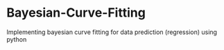 # Bayesian-Curve-Fitting
Implementing bayesian curve fitting for data prediction (regression) using python 
